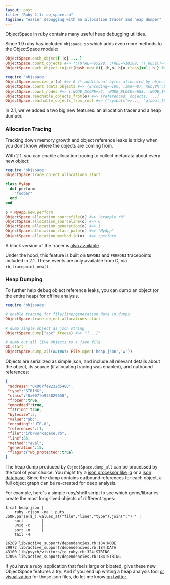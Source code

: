 ```yaml
---
layout: post
title: "Ruby 2.1: objspace.so"
tagline: "easier debugging with an allocation tracer and heap dumper"
---
```


ObjectSpace in ruby contains many useful heap debugging utilities.

Since 1.9 ruby has included `objspace.so` which adds even more methods to the ObjectSpace module:

``` ruby
ObjectSpace.each_object{ |o| ... }
ObjectSpace.count_objects #=> {:TOTAL=>55298, :FREE=>10289, :T_OBJECT=>3371, ...}
ObjectSpace.each_object.inject(Hash.new 0){ |h,o| h[o.class]+=1; h } #=> {Class=>416, ...}

require 'objspace'
ObjectSpace.memsize_of(o) #=> 0 /* additional bytes allocated by object */
ObjectSpace.count_tdata_objects #=> {Encoding=>100, Time=>87, RubyVM::Env=>17, ...}
ObjectSpace.count_nodes #=> {:NODE_SCOPE=>2, :NODE_BLOCK=>688, :NODE_IF=>9, ...}
ObjectSpace.reachable_objects_from(o) #=> [referenced, objects, ...]
ObjectSpace.reachable_objects_from_root #=> {"symbols"=>..., "global_tbl"=>...} /* in 2.1 */
```

In 2.1, we've added a two big new features: an allocation tracer and a heap dumper.

### Allocation Tracing

Tracking down memory growth and object reference leaks is tricky when you don't know where the objects are coming from.

With 2.1, you can enable allocation tracing to collect metadata about every new object:

``` ruby
require 'objspace'
ObjectSpace.trace_object_allocations_start

class MyApp
  def perform
    "foobar"
  end
end

o = MyApp.new.perform
ObjectSpace.allocation_sourcefile(o) #=> "example.rb"
ObjectSpace.allocation_sourceline(o) #=> 6
ObjectSpace.allocation_generation(o) #=> 1
ObjectSpace.allocation_class_path(o) #=> "MyApp"
ObjectSpace.allocation_method_id(o)  #=> :perform
```

A block version of the tracer is [also available](http://ruby-doc.org/stdlib-2.1.0/libdoc/objspace/rdoc/ObjectSpace.html#method-c-trace_object_allocations).

Under the hood, this feature is built on `NEWOBJ` and `FREEOBJ` tracepoints included in 2.1. These events are only available from C, via `rb_tracepoint_new()`.

### Heap Dumping

To further help debug object reference leaks, you can dump an object (or the entire heap) for offline analysis.

``` ruby
require 'objspace'

# enable tracing for file/line/generation data in dumps
ObjectSpace.trace_object_allocations_start

# dump single object as json string
ObjectSpace.dump("abc".freeze) #=> "{...}"

# dump out all live objects to a json file
GC.start
ObjectSpace.dump_all(output: File.open('heap.json','w'))
```

Objects are serialized as simple json, and include all relevant details about the object, its source (if allocating tracing was enabled), and outbound references:

``` json
{
 "address":"0x007fe9232d5488",
 "type":"STRING",
 "class":"0x007fe923029658",
 "frozen":true,
 "embedded":true,
 "fstring":true,
 "bytesize":3,
 "value":"abc",
 "encoding":"UTF-8",
 "references":[],
 "file":"irb/workspace.rb",
 "line":86,
 "method":"eval",
 "generation":15,
 "flags":{"wb_protected":true}
}
```

The heap dump produced by `ObjectSpace.dump_all` can be processed by the tool of your choice. You might try a [json processor like jq](http://stedolan.github.io/jq/) or a [json database](http://www.rethinkdb.com/). Since the dump contains outbound references for each object, a full object graph can be re-created for deep analysis.

For example, here's a simple ruby/shell script to see which gems/libraries create the most long-lived objects of different types:

``` console
$ cat heap.json |
    ruby -rjson -ne ' puts JSON.parse($_).values_at("file","line","type").join(":") ' |
    sort        |
    uniq -c     |
    sort -n     |
    tail -4

26289 lib/active_support/dependencies.rb:184:NODE
29972 lib/active_support/dependencies.rb:184:DATA
43100 lib/psych/visitors/to_ruby.rb:324:STRING
47096 lib/active_support/dependencies.rb:184:STRING
```

If you have a ruby application that feels large or bloated, give these new ObjectSpace features a try. And if you end up writing a heap analysis tool [or visualization](http://arborjs.org) for these json files, do let me know [on twitter](https://twitter.com/tmm1).
